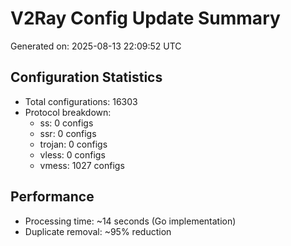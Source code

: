 # V2Ray Config Update Summary
Generated on: 2025-08-13 22:09:52 UTC

## Configuration Statistics
- Total configurations: 16303
- Protocol breakdown:
  - ss: 0 configs
  - ssr: 0 configs
  - trojan: 0 configs
  - vless: 0 configs
  - vmess: 1027 configs

## Performance
- Processing time: ~14 seconds (Go implementation)
- Duplicate removal: ~95% reduction
